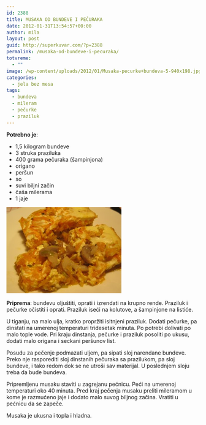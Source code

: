 ```yaml
---
id: 2388
title: MUSAKA OD BUNDEVE I PEČURAKA
date: 2012-01-31T13:54:57+00:00
author: mila
layout: post
guid: http://superkuvar.com/?p=2388
permalink: /musaka-od-bundeve-i-pecuraka/
totvreme:
  - ""
image: /wp-content/uploads/2012/01/Musaka-pecurke+bundeva-5-940x198.jpg
categories:
  - jela bez mesa
tags:
  - bundeva
  - mileram
  - pečurke
  - praziluk
---
```

**Potrebno je**:

  * 1,5 kilogram bundeve
  * 3 struka praziluka
  * 400 grama pečuraka (šampinjona)
  * origano
  * peršun
  * so
  * suvi biljni začin
  * čaša milerama
  * 1 jaje

<img class="alignnone size-medium wp-image-2389" title="Musaka pecurke+bundeva (5)" src="/wp-content/uploads/2012/01/Musaka-pecurke+bundeva-5-300x225.jpg" alt="" width="300" height="225" /> 

**Priprema**: bundevu oljuštiti, oprati i izrendati na krupno rende. Praziluk i pečurke očistiti i oprati. Praziluk iseći na kolutove, a šampinjone na listiće.

U tiganju, na malo ulja, kratko propržiti isitnjeni praziluk.  Dodati pečurke, pa dinstati na umerenoj temperaturi tridesetak minuta. Po potrebi dolivati po malo tople vode. Pri kraju dinstanja, pečurke i praziluk posoliti po ukusu, dodati malo origana i seckani peršunov list.

Posudu za pečenje podmazati uljem, pa sipati sloj narendane bundeve. Preko nje rasporediti sloj dinstanih pečuraka sa prazilukom, pa sloj bundeve, i tako redom dok se ne utroši sav materijal. U poslednjem sloju treba da bude bundeva.

Pripremljenu musaku staviti u zagrejanu pećnicu. Peći na umerenoj temperaturi oko 40 minuta. Pred kraj pečenja musaku preliti mileramom u kome je razmućeno jaje i dodato malo suvog biljnog začina. Vratiti u pećnicu da se zapeče.

Musaka je ukusna i topla i hladna.
